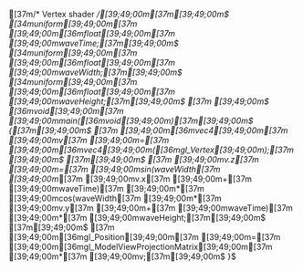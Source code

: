 [37m/* Vertex shader */[39;49;00m[37m[39;49;00m$
[34muniform[39;49;00m[37m [39;49;00m[36mfloat[39;49;00m[37m [39;49;00mwaveTime;[37m[39;49;00m$
[34muniform[39;49;00m[37m [39;49;00m[36mfloat[39;49;00m[37m [39;49;00mwaveWidth;[37m[39;49;00m$
[34muniform[39;49;00m[37m [39;49;00m[36mfloat[39;49;00m[37m [39;49;00mwaveHeight;[37m[39;49;00m$
[37m [39;49;00m$
[36mvoid[39;49;00m[37m [39;49;00mmain([36mvoid[39;49;00m)[37m[39;49;00m$
{[37m[39;49;00m$
[37m    [39;49;00m[36mvec4[39;49;00m[37m [39;49;00mv[37m [39;49;00m=[37m [39;49;00m[36mvec4[39;49;00m([36mgl_Vertex[39;49;00m);[37m[39;49;00m$
[37m[39;49;00m$
[37m    [39;49;00mv.z[37m [39;49;00m=[37m [39;49;00msin(waveWidth[37m [39;49;00m*[37m [39;49;00mv.x[37m [39;49;00m+[37m [39;49;00mwaveTime)[37m [39;49;00m*[37m [39;49;00mcos(waveWidth[37m [39;49;00m*[37m [39;49;00mv.y[37m [39;49;00m+[37m [39;49;00mwaveTime)[37m [39;49;00m*[37m [39;49;00mwaveHeight;[37m[39;49;00m$
[37m[39;49;00m$
[37m    [39;49;00m[36mgl_Position[39;49;00m[37m [39;49;00m=[37m [39;49;00m[36mgl_ModelViewProjectionMatrix[39;49;00m[37m [39;49;00m*[37m [39;49;00mv;[37m[39;49;00m$
}$
